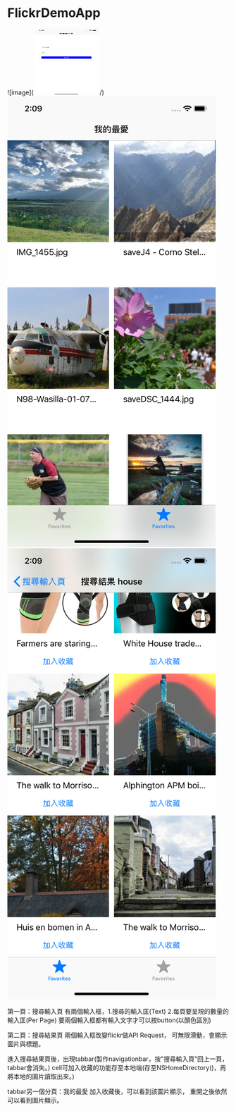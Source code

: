 # FlickrDemoApp

![image](<img width="150" height="150" src="https://github.com/alantin918/FlickrDemoApp/blob/master/Simulator1.png">/)
![image](https://github.com/alantin918/FlickrDemoApp/blob/master/Simulator2.png)
![image](https://github.com/alantin918/FlickrDemoApp/blob/master/Simulator3.png)

第一頁：搜尋輸入頁
有兩個輸入框，1.搜尋的輸入匡(Text) 2.每頁要呈現的數量的輸入匡(Per Page)
要兩個輸入框都有輸入文字才可以按button(以顏色區別)

第二頁：搜尋結果頁
兩個輸入框改變flickr做API Request，
可無限滑動，會顯示圖片與標題。

進入搜尋結果頁後，出現tabbar(製作navigationbar，按"搜尋輸入頁"回上一頁，tabbar會消失。)
cell可加入收藏的功能存至本地端(存至NSHomeDirectory()，再將本地的圖片讀取出來。)

tabbar另一個分頁：我的最愛
加入收藏後，可以看到該圖片顯示，
重開之後依然可以看到圖片顯示。
